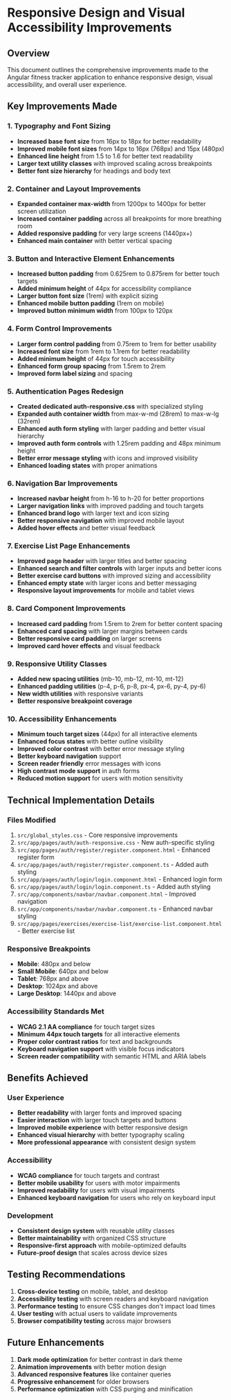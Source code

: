 # Responsive Design and Visual Accessibility Improvements

## Overview
This document outlines the comprehensive improvements made to the Angular fitness tracker application to enhance responsive design, visual accessibility, and overall user experience.

## Key Improvements Made

### 1. Typography and Font Sizing
- **Increased base font size** from 16px to 18px for better readability
- **Improved mobile font sizes** from 14px to 16px (768px) and 15px (480px)
- **Enhanced line height** from 1.5 to 1.6 for better text readability
- **Larger text utility classes** with improved scaling across breakpoints
- **Better font size hierarchy** for headings and body text

### 2. Container and Layout Improvements
- **Expanded container max-width** from 1200px to 1400px for better screen utilization
- **Increased container padding** across all breakpoints for more breathing room
- **Added responsive padding** for very large screens (1440px+)
- **Enhanced main container** with better vertical spacing

### 3. Button and Interactive Element Enhancements
- **Increased button padding** from 0.625rem to 0.875rem for better touch targets
- **Added minimum height** of 44px for accessibility compliance
- **Larger button font size** (1rem) with explicit sizing
- **Enhanced mobile button padding** (1rem on mobile)
- **Improved button minimum width** from 100px to 120px

### 4. Form Control Improvements
- **Larger form control padding** from 0.75rem to 1rem for better usability
- **Increased font size** from 1rem to 1.1rem for better readability
- **Added minimum height** of 44px for touch accessibility
- **Enhanced form group spacing** from 1.5rem to 2rem
- **Improved form label sizing** and spacing

### 5. Authentication Pages Redesign
- **Created dedicated auth-responsive.css** with specialized styling
- **Expanded auth container width** from max-w-md (28rem) to max-w-lg (32rem)
- **Enhanced auth form styling** with larger padding and better visual hierarchy
- **Improved auth form controls** with 1.25rem padding and 48px minimum height
- **Better error message styling** with icons and improved visibility
- **Enhanced loading states** with proper animations

### 6. Navigation Bar Improvements
- **Increased navbar height** from h-16 to h-20 for better proportions
- **Larger navigation links** with improved padding and touch targets
- **Enhanced brand logo** with larger text and icon sizing
- **Better responsive navigation** with improved mobile layout
- **Added hover effects** and better visual feedback

### 7. Exercise List Page Enhancements
- **Improved page header** with larger titles and better spacing
- **Enhanced search and filter controls** with larger inputs and better icons
- **Better exercise card buttons** with improved sizing and accessibility
- **Enhanced empty state** with larger icons and better messaging
- **Responsive layout improvements** for mobile and tablet views

### 8. Card Component Improvements
- **Increased card padding** from 1.5rem to 2rem for better content spacing
- **Enhanced card spacing** with larger margins between cards
- **Better responsive card padding** on larger screens
- **Improved card hover effects** and visual feedback

### 9. Responsive Utility Classes
- **Added new spacing utilities** (mb-10, mb-12, mt-10, mt-12)
- **Enhanced padding utilities** (p-4, p-6, p-8, px-4, px-6, py-4, py-6)
- **New width utilities** with responsive variants
- **Better responsive breakpoint coverage**

### 10. Accessibility Enhancements
- **Minimum touch target sizes** (44px) for all interactive elements
- **Enhanced focus states** with better outline visibility
- **Improved color contrast** with better error message styling
- **Better keyboard navigation** support
- **Screen reader friendly** error messages with icons
- **High contrast mode support** in auth forms
- **Reduced motion support** for users with motion sensitivity

## Technical Implementation Details

### Files Modified
1. `src/global_styles.css` - Core responsive improvements
2. `src/app/pages/auth/auth-responsive.css` - New auth-specific styling
3. `src/app/pages/auth/register/register.component.html` - Enhanced register form
4. `src/app/pages/auth/register/register.component.ts` - Added auth styling
5. `src/app/pages/auth/login/login.component.html` - Enhanced login form
6. `src/app/pages/auth/login/login.component.ts` - Added auth styling
7. `src/app/components/navbar/navbar.component.html` - Improved navigation
8. `src/app/components/navbar/navbar.component.ts` - Enhanced navbar styling
9. `src/app/pages/exercises/exercise-list/exercise-list.component.html` - Better exercise list

### Responsive Breakpoints
- **Mobile**: 480px and below
- **Small Mobile**: 640px and below
- **Tablet**: 768px and above
- **Desktop**: 1024px and above
- **Large Desktop**: 1440px and above

### Accessibility Standards Met
- **WCAG 2.1 AA compliance** for touch target sizes
- **Minimum 44px touch targets** for all interactive elements
- **Proper color contrast ratios** for text and backgrounds
- **Keyboard navigation support** with visible focus indicators
- **Screen reader compatibility** with semantic HTML and ARIA labels

## Benefits Achieved

### User Experience
- **Better readability** with larger fonts and improved spacing
- **Easier interaction** with larger touch targets and buttons
- **Improved mobile experience** with better responsive design
- **Enhanced visual hierarchy** with better typography scaling
- **More professional appearance** with consistent design system

### Accessibility
- **WCAG compliance** for touch targets and contrast
- **Better mobile usability** for users with motor impairments
- **Improved readability** for users with visual impairments
- **Enhanced keyboard navigation** for users who rely on keyboard input

### Development
- **Consistent design system** with reusable utility classes
- **Better maintainability** with organized CSS structure
- **Responsive-first approach** with mobile-optimized defaults
- **Future-proof design** that scales across device sizes

## Testing Recommendations

1. **Cross-device testing** on mobile, tablet, and desktop
2. **Accessibility testing** with screen readers and keyboard navigation
3. **Performance testing** to ensure CSS changes don't impact load times
4. **User testing** with actual users to validate improvements
5. **Browser compatibility testing** across major browsers

## Future Enhancements

1. **Dark mode optimization** for better contrast in dark theme
2. **Animation improvements** with better motion design
3. **Advanced responsive features** like container queries
4. **Progressive enhancement** for older browsers
5. **Performance optimization** with CSS purging and minification
